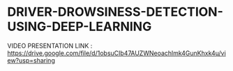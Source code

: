# DRIVER-DROWSINESS-DETECTION-USING-DEEP-LEARNING

VIDEO PRESENTATION LINK : https://drive.google.com/file/d/1obsuCIb47AUZWNeoachlmk4GunKhxk4u/view?usp=sharing
